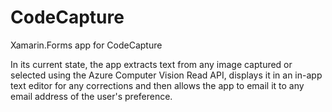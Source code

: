 # CodeCapture
Xamarin.Forms app for CodeCapture

In its current state, the app extracts text from any image captured or selected using the Azure Computer Vision Read API, displays it in an in-app text editor for any corrections and then allows the app to email it to any email address of the user's preference.
